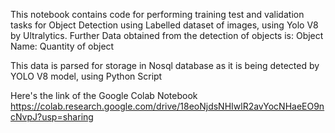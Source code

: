 This notebook contains code for performing training test and validation tasks for Object Detection using Labelled dataset of images, using Yolo V8 by Ultralytics.
Further Data obtained from the detection of objects is:
Object Name: Quantity of object 

This data is parsed for storage in Nosql database as it is being detected by YOLO V8 model, using Python Script

Here's the link of the Google Colab Notebook
https://colab.research.google.com/drive/18eoNjdsNHIwlR2avYocNHaeEO9ncNvpJ?usp=sharing

